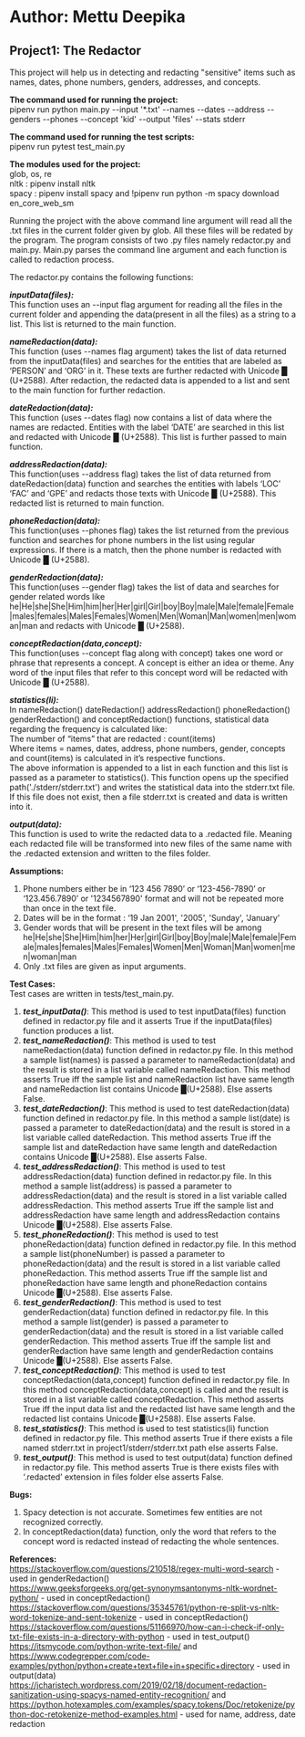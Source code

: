 # Author: Mettu Deepika
## Project1: The Redactor

This project will help us in detecting and redacting "sensitive" items such as names, dates, phone numbers, genders, addresses, and concepts. 

**The command used for running the project:**  
pipenv run python main.py --input '*.txt' --names  --dates --address --genders --phones --concept 'kid' --output 'files' --stats stderr

**The command used for running the test scripts:**  
pipenv run pytest test_main.py

**The modules used for the project:**  
glob, os, re  
nltk : pipenv install nltk  
spacy : pipenv install spacy and !pipenv run python -m spacy download en_core_web_sm  

Running the project with the above command line argument will read all the .txt files in the current folder given by glob. All these files will be redated by the program. The program consists of two .py files namely redactor.py and main.py. Main.py parses the command line argument and each function is called to redaction process. 

The redactor.py contains the following functions:  

***inputData(files):***  
This function uses an --input flag argument for reading all the files in the current folder and appending the data(present in all the files) as a string to a list. This list is returned to the main function.  

***nameRedaction(data):***  
This function (uses --names flag argument) takes the list of data returned from the inputData(files) and searches for the entities that are labeled as ‘PERSON’  and ‘ORG’ in it. These texts are further redacted with Unicode █ (U+2588).  After redaction, the redacted data is appended to a list and sent to the main function for further redaction.  

***dateRedaction(data):***  
This function (uses --dates flag) now contains a list of data where the names are redacted. Entities with the label ‘DATE’ are searched in this list and redacted with Unicode █ (U+2588). This list is further passed to main function.  

***addressRedaction(data):***  
This function(uses --address flag) takes the list of data returned from dateRedaction(data) function and searches the entities with labels ‘LOC’ ‘FAC’  and ‘GPE’ and redacts those texts with Unicode █ (U+2588). This redacted list is returned to main function.  

***phoneRedaction(data):***  
This function(uses --phones flag) takes the list returned from the previous function and searches for phone numbers in the list using regular expressions. If there is a match, then the phone number is redacted with Unicode █ (U+2588).  

***genderRedaction(data):***  
This  function(uses --gender flag) takes the list of data and searches for gender related words like he|He|she|She|Him|him|her|Her|girl|Girl|boy|Boy|male|Male|female|Female|males|females|Males|Females|Women|Men|Woman|Man|women|men|woman|man and redacts with Unicode █ (U+2588).  

***conceptRedaction(data,concept):***  
This function(uses --concept flag along with concept) takes one word or phrase that represents a concept. A concept is either an idea or theme. Any word of the input files that refer to this concept word will be redacted with Unicode █ (U+2588).  

***statistics(li):***  
In nameRedaction() dateRedaction() addressRedaction() phoneRedaction() genderRedaction() and conceptRedaction() functions, statistical data regarding the frequency is calculated like:  
The number of “items” that are redacted : count(items)  
Where items = names, dates, address, phone numbers, gender, concepts and count(items) is calculated in it’s respective functions.  
The above information is appended to a list in each function and this list is passed as a parameter to statistics(). This function opens up the specified path('./stderr/stderr.txt')  and writes the statistical data into the stderr.txt file. If this file does not exist, then a file stderr.txt is created and data is written into it.  

***output(data):***  
This function is used to write the redacted data to a .redacted file. Meaning each redacted file will be transformed into new files of the same name with the .redacted extension and written to the files folder.  

**Assumptions:**  
1.	Phone numbers either be in ‘123 456 7890’ or ‘123-456-7890’ or ‘123.456.7890’ or '1234567890' format and will not be repeated more than once in the text file.  
2.	Dates will be in the format : ‘19 Jan 2001', '2005', 'Sunday', 'January'  
3.	Gender words that will be present in the text files will be among   he|He|she|She|Him|him|her|Her|girl|Girl|boy|Boy|male|Male|female|Female|males|females|Males|Females|Women|Men|Woman|Man|women|men|woman|man  
4.	Only .txt files are given as input arguments.  

**Test Cases:**  
Test cases are written in tests/test_main.py.  
1.	***test_inputData()***: This method is used to test inputData(files) function defined in redactor.py file and it asserts True if the inputData(files) function produces a list.  
2.	***test_nameRedaction()***: This method is used to test nameRedaction(data)  function defined in redactor.py file. In this method a sample list(names) is passed a parameter to nameRedaction(data) and the result is stored in a list variable called nameRedaction. This method asserts True iff the sample list and nameRedaction list have same length and nameRedaction list contains Unicode █(U+2588). Else asserts False.  
3.	***test_dateRedaction()***: This method is used to test  dateRedaction(data) function defined in redactor.py file. In this method a sample list(date) is passed a parameter to dateRedaction(data) and the result is stored in a list variable called dateRedaction. This method asserts True iff the sample list and dateRedaction have same length and dateRedaction contains Unicode █(U+2588). Else asserts False.  
4.	***test_addressRedaction()***: This method is used to test  addressRedaction(data) function defined in redactor.py file. In this method a sample list(address) is passed a parameter to addressRedaction(data) and the result is stored in a list variable called addressRedaction. This method asserts True iff the sample list and addressRedaction have same length and addressRedaction contains Unicode █(U+2588). Else asserts False.  
5.	***test_phoneRedaction()***: This method is used to test  phoneRedaction(data) function defined in redactor.py file. In this method a sample list(phoneNumber) is passed a parameter to phoneRedaction(data) and the result is stored in a list variable called phoneRedaction. This method asserts True iff the sample list and phoneRedaction have same length and phoneRedaction contains Unicode █(U+2588). Else asserts False.  
6.	***test_genderRedaction()***: This method is used to test genderRedaction(data)  function defined in redactor.py file.  In this method a sample list(gender) is passed a parameter to genderRedaction(data) and the result is stored in a list variable called genderRedaction. This method asserts True iff the sample list and genderRedaction have same length and genderRedaction contains Unicode █(U+2588). Else asserts False.  
7.	***test_conceptRedaction()***: This method is used to test conceptRedaction(data,concept)  function defined in redactor.py file.  In this method conceptRedaction(data,concept) is called and the result is stored in a list variable called conceptRedaction. This method asserts True iff the input data list and the redacted list have same length and the redacted list contains Unicode █(U+2588). Else asserts False.  
8.	***test_statistics()***: This method is used to test statistics(li) function defined in redactor.py file. This method asserts True if there exists a file named stderr.txt in project1/stderr/stderr.txt path else asserts False.  
9.	***test_output()***: This method is used to test output(data) function defined in redactor.py file. This method asserts True is there exists files with ‘.redacted’ extension in files folder else asserts False.  

**Bugs:**  
1.	Spacy detection is not accurate. Sometimes few entities are not recognized correctly.  
2.	In conceptRedaction(data) function, only the word that refers to the concept word is redacted instead of redacting the whole sentences.  

**References:**  
https://stackoverflow.com/questions/210518/regex-multi-word-search - used in genderRedaction()  
https://www.geeksforgeeks.org/get-synonymsantonyms-nltk-wordnet-python/ - used in conceptRedaction()  
https://stackoverflow.com/questions/35345761/python-re-split-vs-nltk-word-tokenize-and-sent-tokenize - used in conceptRedaction()  
https://stackoverflow.com/questions/51166970/how-can-i-check-if-only-txt-file-exists-in-a-directory-with-python - used in test_output()  
https://itsmycode.com/python-write-text-file/ and https://www.codegrepper.com/code-examples/python/python+create+text+file+in+specific+directory -	used in output(data)  
https://jcharistech.wordpress.com/2019/02/18/document-redaction-sanitization-using-spacys-named-entity-recognition/ and https://python.hotexamples.com/examples/spacy.tokens/Doc/retokenize/python-doc-retokenize-method-examples.html - used for name, address, date redaction

